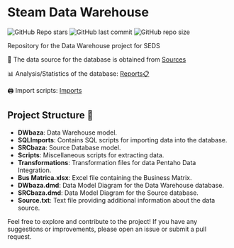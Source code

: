 # Steam Data Warehouse
![GitHub Repo stars](https://img.shields.io/github/stars/momcilovicluka/seds-projekat?style=for-the-badge&color=0000ff) 
![GitHub last commit](https://img.shields.io/github/last-commit/momcilovicluka/seds-projekat?style=for-the-badge&color=0000ff) 
![GitHub repo size](https://img.shields.io/github/repo-size/momcilovicluka/seds-projekat?style=for-the-badge&color=0000ff)

Repository for the Data Warehouse project for SEDS

📄 The data source for the database is obtained from [Sources](Source.txt)

📊 Analysis/Statistics of the database: [Reports📋](/Reports)

🖨️ Import scripts: [Imports](/SQLImports)

## Project Structure 📐
- **DWbaza**: Data Warehouse model.
- **SQLImports**: Contains SQL scripts for importing data into the database.
- **SRCbaza**: Source Database model.
- **Scripts**: Miscellaneous scripts for extracting data.
- **Transformations**: Transformation files for data Pentaho Data Integration.
- **Bus Matrica.xlsx**: Excel file containing the Business Matrix.
- **DWbaza.dmd**: Data Model Diagram for the Data Warehouse database.
- **SRCbaza.dmd**: Data Model Diagram for the Source database.
- **Source.txt**: Text file providing additional information about the data source.

Feel free to explore and contribute to the project! If you have any suggestions or improvements, please open an issue or submit a pull request.
